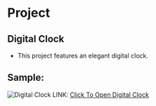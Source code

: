# Project
## Digital Clock
- This project features an elegant digital clock.
## Sample:
![Digital Clock]()
LINK: [Click To Open Digital Clock](https://digitalclocksanjosh.netlify.app/)
